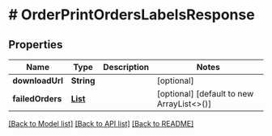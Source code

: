 # # OrderPrintOrdersLabelsResponse


## Properties 


Name | Type | Description | Notes
------------ | ------------- | ------------- | -------------
**downloadUrl**| **String** |   | [optional]
**failedOrders**| [**List<PrintOrdersLabelsResponseFailedOrder>**](PrintOrdersLabelsResponseFailedOrder.md) |   | [optional] [default to new ArrayList<>()]


[[Back to Model list]](../../README.md#models) [[Back to API list]](../../README.md#endpoints) [[Back to README]](../../README.md)

